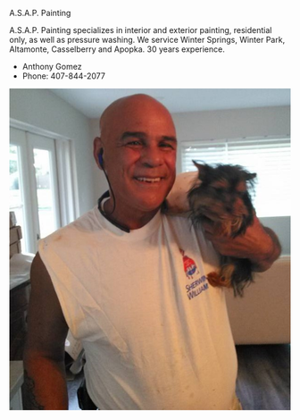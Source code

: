 A.S.A.P. Painting

A.S.A.P. Painting specializes in interior and exterior painting,
residential only, as well as pressure washing. We service Winter
Springs, Winter Park, Altamonte, Casselberry and Apopka. 30 years
experience.

-   Anthony Gomez
-   Phone: 407-844-2077

![](anthonypainting2.jpg)
